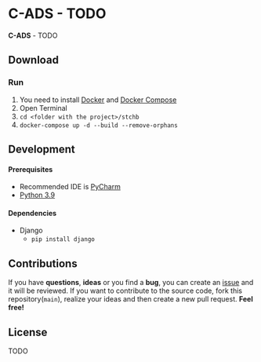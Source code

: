 # C-ADS - TODO

**C-ADS** - TODO

## Download

### Run

1) You need to install [Docker](https://docs.docker.com/get-docker)
   and [Docker Compose](https://docs.docker.com/compose/install)
2) Open Terminal
3) `cd <folder with the project>/stchb`
4) `docker-compose up -d --build --remove-orphans`

## Development

#### Prerequisites

- Recommended IDE is [PyCharm](https://www.jetbrains.com/ru-ru/pycharm)
- [Python 3.9](https://www.python.org/downloads)

#### Dependencies

- Django
    - `pip install django`

## Contributions

If you have **questions**, **ideas** or you find a **bug**, you can create
an [issue](https://github.com/c-ads/c-ads/issues) and it will be reviewed. If you want to contribute to the source code,
fork this repository(`main`), realize your ideas and then create a new pull request. **Feel free!**

## License

TODO